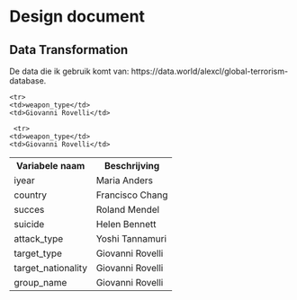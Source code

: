 <h1>Design document</h1>

<h2> Data Transformation </h2>
<p> De data die ik gebruik komt van: https://data.world/alexcl/global-terrorism-database.  </p>


<table>
  <tr>
    <th>Variabele naam</th>
    <th>Beschrijving</th>
    
  </tr>
  <tr>
    <td>iyear</td>
    <td>Maria Anders</td>
  
  </tr>
  <tr>
    <td>country</td>
    <td>Francisco Chang</td>
 
  </tr>
  <tr>
    <td>succes</td>
    <td>Roland Mendel</td>
 
  </tr>
  <tr>
    <td>suicide</td>
    <td>Helen Bennett</td>
 
  </tr>
  <tr>
    <td>attack_type</td>
    <td>Yoshi Tannamuri</td>
  
  </tr>
  <tr>
    <td>target_type</td>
    <td>Giovanni Rovelli</td>
 
  </tr>
   <tr>
    <td>target_nationality</td>
    <td>Giovanni Rovelli</td>
 
  </tr>
  
   <tr>
    <td>group_name</td>
    <td>Giovanni Rovelli</td>
   </tr>
   
    <tr>
    <td>weapon_type</td>
    <td>Giovanni Rovelli</td>
   </tr>
   
     <tr>
    <td>weapon_type</td>
    <td>Giovanni Rovelli</td>
   </tr>
   
</table>


